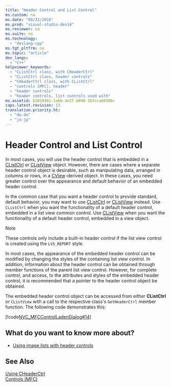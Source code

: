```yaml
---
title: "Header Control and List Control"
ms.custom: na
ms.date: "09/22/2016"
ms.prod: "visual-studio-dev14"
ms.reviewer: na
ms.suite: na
ms.technology: 
  - "devlang-cpp"
ms.tgt_pltfrm: na
ms.topic: "article"
dev_langs: 
  - "C++"
helpviewer_keywords: 
  - "CListCtrl class, with CHeaderCtrl"
  - "CListCtrl class, header controls"
  - "CHeaderCtrl class, with CListCtrl"
  - "controls [MFC], header"
  - "header controls"
  - "header controls, list controls used with"
ms.assetid: b20194b1-1a6b-4e2f-b890-1b3cca6650bc
caps.latest.revision: 13
translation.priority.ht: 
  - "de-de"
  - "ja-jp"
---
```

# Header Control and List Control
In most cases, you will use the header control that is embedded in a [CListCtrl](../vs140/clistctrl-class.md) or [CListView](../vs140/clistview-class.md) object. However, there are cases where a separate header control object is desirable, such as manipulating data, arranged in columns or rows, in a [CView](../vs140/cview-class.md)-derived object. In these cases, you need greater control over the appearance and default behavior of an embedded header control.  
  
 In the common case that you want a header control to provide standard, default behavior, you may want to use [CListCtrl](../vs140/clistctrl-class.md) or [CListView](../vs140/clistview-class.md) instead. Use `CListCtrl` when you want the functionality of a default header control, embedded in a list view common control. Use [CListView](../vs140/clistview-class.md) when you want the functionality of a default header control, embedded in a view object.  
  
> [!NOTE]
>  These controls only include a built-in header control if the list view control is created using the `LVS_REPORT` style.  
  
 In most cases, the appearance of the embedded header control can be modified by changing the styles of the containing list view control. In addition, information about the header control can be obtained through member functions of the parent list view control. However, for complete control, and access, to the attributes and styles of the embedded header control, it is recommended that a pointer to the header control object be obtained.  
  
 The embedded header control object can be accessed from either **CListCtrl** or `CListView` with a call to the respective class's `GetHeaderCtrl` member function. The following code demonstrates this:  
  
 [!code[NVC_MFCControlLadenDialog#14](../vs140/codesnippet/CPP/header-control-and-list-control_1.cpp)]  
  
## What do you want to know more about?  
  
-   [Using image lists with header controls](../vs140/using-image-lists-with-header-controls.md)  
  
## See Also  
 [Using CHeaderCtrl](../vs140/using-cheaderctrl.md)   
 [Controls (MFC)](../vs140/controls--mfc-.md)